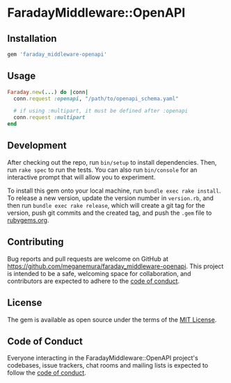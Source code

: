 # FaradayMiddleware::OpenAPI

## Installation

```ruby
gem 'faraday_middleware-openapi'
```

## Usage

```ruby
Faraday.new(...) do |conn|
  conn.request :openapi, "/path/to/openapi_schema.yaml"

  # if using :multipart, it must be defined after :openapi
  conn.request :multipart
end
```

## Development

After checking out the repo, run `bin/setup` to install dependencies. Then, run `rake spec` to run the tests. You can also run `bin/console` for an interactive prompt that will allow you to experiment.

To install this gem onto your local machine, run `bundle exec rake install`. To release a new version, update the version number in `version.rb`, and then run `bundle exec rake release`, which will create a git tag for the version, push git commits and the created tag, and push the `.gem` file to [rubygems.org](https://rubygems.org).

## Contributing

Bug reports and pull requests are welcome on GitHub at https://github.com/meganemura/faraday_middleware-openapi. This project is intended to be a safe, welcoming space for collaboration, and contributors are expected to adhere to the [code of conduct](https://github.com/meganemura/faraday_middleware-openapi/blob/main/CODE_OF_CONDUCT.md).

## License

The gem is available as open source under the terms of the [MIT License](https://opensource.org/licenses/MIT).

## Code of Conduct

Everyone interacting in the FaradayMiddleware::OpenAPI project's codebases, issue trackers, chat rooms and mailing lists is expected to follow the [code of conduct](https://github.com/meganemura/faraday_middleware-openapi/blob/main/CODE_OF_CONDUCT.md).
